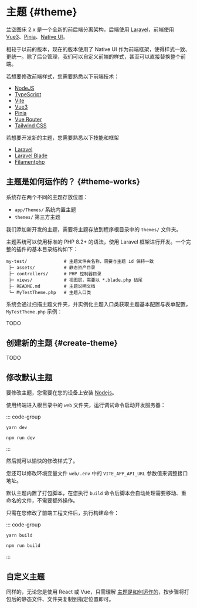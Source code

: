# 主题 {#theme}

兰空图床 2.x 是一个全新的前后端分离架构，后端使用 [Laravel](https://laravel.com)，前端使用 [Vue3](https://cn.vuejs.org)、[Pinia](https://pinia.vuejs.org/zh)、[Native UI](https://www.naiveui.com)。

相较于以前的版本，现在的版本使用了 Native UI 作为前端框架，使得样式一致、更统一。除了后台管理，我们可以自定义前端的样式，甚至可以直接替换整个前端。

若想要修改前端样式，您需要熟悉以下前端技术：

- [NodeJS](https://nodejs.org)
- [TypeScript](https://www.typescriptlang.org)
- [Vite](https://cn.vitejs.dev)
- [Vue3](https://cn.vuejs.org)
- [Pinia](https://pinia.vuejs.org)
- [Vue Router](https://router.vuejs.org)
- [Tailwind CSS](https://tailwindcss.com)

若想要开发新的主题，您需要熟悉以下技能和框架
- [Laravel](https://laravel.com)
- [Laravel Blade](https://laravel.com/docs/12.x/blade)
- [Filamentphp](https://filamentphp.com)

## 主题是如何运作的？ {#theme-works}

系统存在两个不同的主题存放位置：

- `app/Themes/` 系统内置主题
- `themes/` 第三方主题

我们添加新开发的主题，需要将主题存放到程序根目录中的 `themes/` 文件夹。

主题系统可以使用标准的 PHP 8.2+ 的语法，使用 Laravel 框架进行开发。一个完整的插件的基本目录结构如下：

```
my-test/              # 主题文件夹名称，需要与主题 id 保持一致
 ├─ assets/           # 静态资产目录
 ├─ controllers/      # PHP 控制器目录
 ├─ views/            # 视图层，需要以 *.blade.php 结尾
 ├─ README.md         # 主题说明文档
 └─ MyTestTheme.php   # 主题入口类
```

系统会通过扫描主题文件夹，并实例化主题入口类获取主题基本配置与表单配置，`MyTestTheme.php` 示例：

TODO

## 创建新的主题 {#create-theme}

TODO

## 修改默认主题

要修改主题，您需要在您的设备上安装 [Nodejs](https://nodejs.org)。

使用终端进入根目录中的 `web` 文件夹，运行调试命令启动开发服务器：

::: code-group

```shell [Yarn]
yarn dev
```

```shell [Npm]
npm run dev
```

:::

然后就可以愉快的修改样式了。

您还可以修改环境变量文件 `web/.env` 中的 `VITE_APP_API_URL` 参数值来调整接口地址。

默认主题内置了打包脚本，在您执行 `build` 命令后脚本会自动处理需要移动、重命名的文件，不需要额外操作。

只需在您修改了前端工程文件后，执行构建命令：

::: code-group

```shell [Yarn]
yarn build
```

```shell [Npm]
npm run build
```

:::

## 自定义主题

同样的，无论您是使用 React 或 Vue，只需理解 [主题是如何运作的](#theme-works)，按步骤将打包后的静态文件、文件夹复制到指定位置即可。